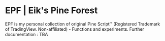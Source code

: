 # EPF | Eik's Pine Forest

EPF is my personal collection of original Pine Script™ (Registered Trademark of TradingView. Non-affiliated) - Functions and experiments. 
Further documentation : TBA
